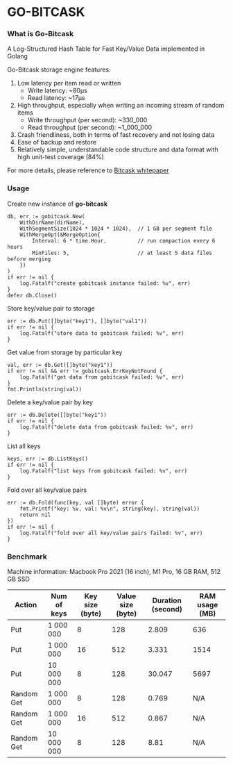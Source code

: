 # GO-BITCASK

### What is Go-Bitcask
A Log-Structured Hash Table for Fast Key/Value Data implemented in Golang

Go-Bitcask storage engine features:
1. Low latency per item read or written
    - Write latency: ~80µs
    - Read latency: ~17µs
2. High throughput, especially when writing an incoming stream of random items
    - Write throughput (per second): ~330_000
    - Read throughput (per second): ~1_000_000
3. Crash friendliness, both in terms of fast recovery and not losing data
4. Ease of backup and restore
5. Relatively simple, understandable code structure  and data format with high unit-test coverage (84%)

For more details, please reference to [Bitcask whitepaper](https://riak.com/assets/bitcask-intro.pdf)

### Usage
Create new instance of **go-bitcask**
```
db, err := gobitcask.New(
    WithDirName(dirName),
    WithSegmentSize(1024 * 1024 * 1024),  // 1 GB per segment file
    WithMergeOpt(&MergeOption{
        Interval: 6 * time.Hour,          // run compaction every 6 hours
        MinFiles: 5,                      // at least 5 data files before merging
    })
)
if err != nil {
    log.Fatalf("create gobitcask instance failed: %v", err)
}
defer db.Close()
```

Store key/value pair to storage
```
err := db.Put([]byte("key1"), []byte("val1"))
if err != nil {
    log.Fatalf("store data to gobitcask failed: %v", err)
}
```

Get value from storage by particular key
```
val, err := db.Get([]byte("key1"))
if err != nil && err != gobitcask.ErrKeyNotFound {
    log.Fatalf("get data from gobitcask failed: %v", err)
}
fmt.Println(string(val))
```

Delete a key/value pair by key
```
err := db.Delete([]byte("key1"))
if err != nil {
    log.Fatalf("delete data from gobitcask failed: %v", err)
}
```

List all keys
```
keys, err := db.ListKeys()
if err != nil {
    log.Fatalf("list keys from gobitcask failed: %v", err)
}
```

Fold over all key/value pairs
```
err := db.Fold(func(key, val []byte) error {
    fmt.Printf("key: %v, val: %v\n", string(key), string(val))
    return nil
})
if err != nil {
    log.Fatalf("fold over all key/value pairs failed: %v", err)
}
```

### Benchmark
Machine information: Macbook Pro 2021 (16 inch), M1 Pro, 16 GB RAM, 512 GB SSD

| Action        | Num of keys | Key size (byte) | Value size (byte) | Duration (second) | RAM usage (MB)
| ------------- | ----------- |---------------- |------------------ |-------------------|----------------
| Put           | 1 000 000   |      8          |        128        |       2.809       |      636
| Put           | 1 000 000   |      16         |        512        |       3.331       |      1514
| Put           | 10 000 000  |      8          |        128        |       30.047      |      5697
| Random Get    | 1 000 000   |      8          |        128        |       0.769       |      N/A
| Random Get    | 1 000 000   |      16         |        512        |       0.867       |      N/A
| Random Get    | 10 000 000  |      8          |        128        |       8.81        |      N/A